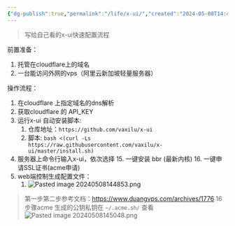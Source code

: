 ```yaml
---
{"dg-publish":true,"permalink":"/life/x-ui/","created":"2024-05-08T14:40:48.203+08:00","updated":"2024-05-08T14:51:24.674+08:00"}
---
```


>写给自己看的x-ui快速配置流程

前置准备：
1. 托管在cloudflare上的域名
2. 一台能访问外网的vps（阿里云新加坡轻量服务器）

操作流程：
1. 在cloudflare 上指定域名的dns解析
2. 获取cloudflare 的 API_KEY
3. 运行x-ui 自动安装脚本:
	1. 仓库地址：`https://github.com/vaxilu/x-ui`
	2. 脚本: `bash <(curl -Ls https://raw.githubusercontent.com/vaxilu/x-ui/master/install.sh)`
4. 服务器上命令行输入x-ui，依次选择
	15. 一键安装 bbr (最新内核)
	16. 一键申请SSL证书(acme申请)
5. web端控制生成配置文件：
	1. ![Pasted image 20240508144853.png](/img/user/attachments/Pasted%20image%2020240508144853.png)

> 第一步第二步参考文档：https://www.duangvps.com/archives/1776
> 16步骤acme 生成的公钥私钥在 `~/.acme.sh/` 查看
> ![Pasted image 20240508145048.png](/img/user/attachments/Pasted%20image%2020240508145048.png)
> 